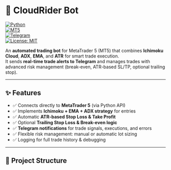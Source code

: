# 🤖 CloudRider Bot  

[![Python](https://img.shields.io/badge/Python-3.10+-blue.svg)](https://www.python.org/)  
[![MT5](https://img.shields.io/badge/MetaTrader5-API-green.svg)](https://www.metatrader5.com/en/terminal/help/python_metatrader5)  
[![Telegram](https://img.shields.io/badge/Telegram-Bot-blue.svg)](https://core.telegram.org/bots/api)  
[![License: MIT](https://img.shields.io/badge/License-MIT-yellow.svg)](LICENSE)  

An **automated trading bot** for MetaTrader 5 (MT5) that combines **Ichimoku Cloud**, **ADX**, **EMA**, and **ATR** for smart trade execution.  
It sends **real-time trade alerts to Telegram** and manages trades with advanced risk management (break-even, ATR-based SL/TP, optional trailing stop).  

---

## ✨ Features
- ✅ Connects directly to **MetaTrader 5** (via Python API)  
- ✅ Implements **Ichimoku + EMA + ADX strategy** for entries  
- ✅ Automatic **ATR-based Stop Loss & Take Profit**  
- ✅ Optional **Trailing Stop Loss & Break-even logic**  
- ✅ **Telegram notifications** for trade signals, executions, and errors  
- ✅ Flexible risk management: manual or automatic lot sizing  
- ✅ Logging for full trade history & debugging  

---

## 📂 Project Structure
